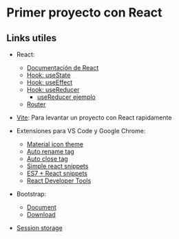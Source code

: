 # Primer proyecto con React

## Links utiles

* React:
    * [Documentación de React](https://es.react.dev/)
    * [Hook: useState](https://es.react.dev/reference/react/useState)
    * [Hook: useEffect](https://react.dev/reference/react/useEffect)
    * [Hook: useReducer](https://es.react.dev/reference/react/useReducer)
        * [useReducer ejemplo](https://es.react.dev/learn/extracting-state-logic-into-a-reducer)
    * [Router](https://reactrouter.com/en/main/start/tutorial)

* [Vite](https://vitejs.dev/): Para levantar un proyecto con React rapidamente
* Extensiones para VS Code y Google Chrome:
    * [Material icon theme](https://marketplace.visualstudio.com/items?itemName=PKief.material-icon-theme)
    * [Auto rename tag](https://marketplace.visualstudio.com/items?itemName=formulahendry.auto-rename-tag)
    * [Auto close tag](https://marketplace.visualstudio.com/items?itemName=formulahendry.auto-close-tag)
    * [Simple react snippets](https://marketplace.visualstudio.com/items?itemName=burkeholland.simple-react-snippets)
    * [ES7 + React snippets](https://marketplace.visualstudio.com/items?itemName=dsznajder.es7-react-js-snippets)
    * [React Developer Tools ](https://chrome.google.com/webstore/detail/react-developer-tools/fmkadmapgofadopljbjfkapdkoienihi?hl=es-419)

* Bootstrap:
    * [Document](https://getbootstrap.com/docs/5.3/getting-started/introduction/)
    * [Download](https://getbootstrap.com/docs/5.3/getting-started/download/#cdn-via-jsdelivr)

* [Session storage](https://developer.mozilla.org/es/docs/Web/API/Window/sessionStorage)
